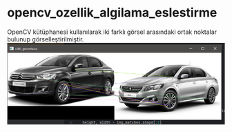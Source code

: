 # opencv_ozellik_algilama_eslestirme
OpenCV kütüphanesi kullanılarak iki farklı görsel arasındaki ortak noktalar bulunup görselleştirilmiştir.
<img src="https://github.com/mustafaatakli/opencv_ozellik_algilama_eslestirme/blob/main/Ekran%20Al%C4%B1nt%C4%B1s%C4%B1.PNG" width="auto">
